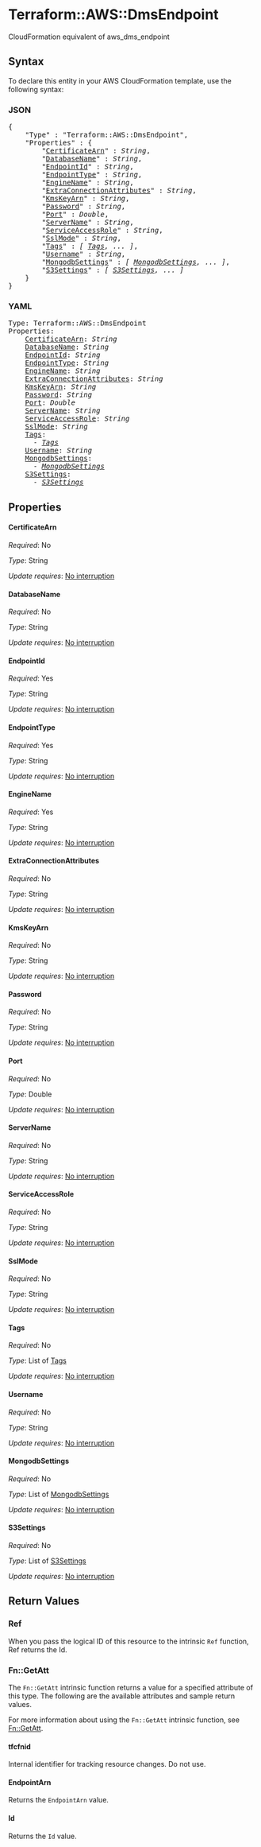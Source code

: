 # Terraform::AWS::DmsEndpoint

CloudFormation equivalent of aws_dms_endpoint

## Syntax

To declare this entity in your AWS CloudFormation template, use the following syntax:

### JSON

<pre>
{
    "Type" : "Terraform::AWS::DmsEndpoint",
    "Properties" : {
        "<a href="#certificatearn" title="CertificateArn">CertificateArn</a>" : <i>String</i>,
        "<a href="#databasename" title="DatabaseName">DatabaseName</a>" : <i>String</i>,
        "<a href="#endpointid" title="EndpointId">EndpointId</a>" : <i>String</i>,
        "<a href="#endpointtype" title="EndpointType">EndpointType</a>" : <i>String</i>,
        "<a href="#enginename" title="EngineName">EngineName</a>" : <i>String</i>,
        "<a href="#extraconnectionattributes" title="ExtraConnectionAttributes">ExtraConnectionAttributes</a>" : <i>String</i>,
        "<a href="#kmskeyarn" title="KmsKeyArn">KmsKeyArn</a>" : <i>String</i>,
        "<a href="#password" title="Password">Password</a>" : <i>String</i>,
        "<a href="#port" title="Port">Port</a>" : <i>Double</i>,
        "<a href="#servername" title="ServerName">ServerName</a>" : <i>String</i>,
        "<a href="#serviceaccessrole" title="ServiceAccessRole">ServiceAccessRole</a>" : <i>String</i>,
        "<a href="#sslmode" title="SslMode">SslMode</a>" : <i>String</i>,
        "<a href="#tags" title="Tags">Tags</a>" : <i>[ <a href="tags.md">Tags</a>, ... ]</i>,
        "<a href="#username" title="Username">Username</a>" : <i>String</i>,
        "<a href="#mongodbsettings" title="MongodbSettings">MongodbSettings</a>" : <i>[ <a href="mongodbsettings.md">MongodbSettings</a>, ... ]</i>,
        "<a href="#s3settings" title="S3Settings">S3Settings</a>" : <i>[ <a href="s3settings.md">S3Settings</a>, ... ]</i>
    }
}
</pre>

### YAML

<pre>
Type: Terraform::AWS::DmsEndpoint
Properties:
    <a href="#certificatearn" title="CertificateArn">CertificateArn</a>: <i>String</i>
    <a href="#databasename" title="DatabaseName">DatabaseName</a>: <i>String</i>
    <a href="#endpointid" title="EndpointId">EndpointId</a>: <i>String</i>
    <a href="#endpointtype" title="EndpointType">EndpointType</a>: <i>String</i>
    <a href="#enginename" title="EngineName">EngineName</a>: <i>String</i>
    <a href="#extraconnectionattributes" title="ExtraConnectionAttributes">ExtraConnectionAttributes</a>: <i>String</i>
    <a href="#kmskeyarn" title="KmsKeyArn">KmsKeyArn</a>: <i>String</i>
    <a href="#password" title="Password">Password</a>: <i>String</i>
    <a href="#port" title="Port">Port</a>: <i>Double</i>
    <a href="#servername" title="ServerName">ServerName</a>: <i>String</i>
    <a href="#serviceaccessrole" title="ServiceAccessRole">ServiceAccessRole</a>: <i>String</i>
    <a href="#sslmode" title="SslMode">SslMode</a>: <i>String</i>
    <a href="#tags" title="Tags">Tags</a>: <i>
      - <a href="tags.md">Tags</a></i>
    <a href="#username" title="Username">Username</a>: <i>String</i>
    <a href="#mongodbsettings" title="MongodbSettings">MongodbSettings</a>: <i>
      - <a href="mongodbsettings.md">MongodbSettings</a></i>
    <a href="#s3settings" title="S3Settings">S3Settings</a>: <i>
      - <a href="s3settings.md">S3Settings</a></i>
</pre>

## Properties

#### CertificateArn

_Required_: No

_Type_: String

_Update requires_: [No interruption](https://docs.aws.amazon.com/AWSCloudFormation/latest/UserGuide/using-cfn-updating-stacks-update-behaviors.html#update-no-interrupt)

#### DatabaseName

_Required_: No

_Type_: String

_Update requires_: [No interruption](https://docs.aws.amazon.com/AWSCloudFormation/latest/UserGuide/using-cfn-updating-stacks-update-behaviors.html#update-no-interrupt)

#### EndpointId

_Required_: Yes

_Type_: String

_Update requires_: [No interruption](https://docs.aws.amazon.com/AWSCloudFormation/latest/UserGuide/using-cfn-updating-stacks-update-behaviors.html#update-no-interrupt)

#### EndpointType

_Required_: Yes

_Type_: String

_Update requires_: [No interruption](https://docs.aws.amazon.com/AWSCloudFormation/latest/UserGuide/using-cfn-updating-stacks-update-behaviors.html#update-no-interrupt)

#### EngineName

_Required_: Yes

_Type_: String

_Update requires_: [No interruption](https://docs.aws.amazon.com/AWSCloudFormation/latest/UserGuide/using-cfn-updating-stacks-update-behaviors.html#update-no-interrupt)

#### ExtraConnectionAttributes

_Required_: No

_Type_: String

_Update requires_: [No interruption](https://docs.aws.amazon.com/AWSCloudFormation/latest/UserGuide/using-cfn-updating-stacks-update-behaviors.html#update-no-interrupt)

#### KmsKeyArn

_Required_: No

_Type_: String

_Update requires_: [No interruption](https://docs.aws.amazon.com/AWSCloudFormation/latest/UserGuide/using-cfn-updating-stacks-update-behaviors.html#update-no-interrupt)

#### Password

_Required_: No

_Type_: String

_Update requires_: [No interruption](https://docs.aws.amazon.com/AWSCloudFormation/latest/UserGuide/using-cfn-updating-stacks-update-behaviors.html#update-no-interrupt)

#### Port

_Required_: No

_Type_: Double

_Update requires_: [No interruption](https://docs.aws.amazon.com/AWSCloudFormation/latest/UserGuide/using-cfn-updating-stacks-update-behaviors.html#update-no-interrupt)

#### ServerName

_Required_: No

_Type_: String

_Update requires_: [No interruption](https://docs.aws.amazon.com/AWSCloudFormation/latest/UserGuide/using-cfn-updating-stacks-update-behaviors.html#update-no-interrupt)

#### ServiceAccessRole

_Required_: No

_Type_: String

_Update requires_: [No interruption](https://docs.aws.amazon.com/AWSCloudFormation/latest/UserGuide/using-cfn-updating-stacks-update-behaviors.html#update-no-interrupt)

#### SslMode

_Required_: No

_Type_: String

_Update requires_: [No interruption](https://docs.aws.amazon.com/AWSCloudFormation/latest/UserGuide/using-cfn-updating-stacks-update-behaviors.html#update-no-interrupt)

#### Tags

_Required_: No

_Type_: List of <a href="tags.md">Tags</a>

_Update requires_: [No interruption](https://docs.aws.amazon.com/AWSCloudFormation/latest/UserGuide/using-cfn-updating-stacks-update-behaviors.html#update-no-interrupt)

#### Username

_Required_: No

_Type_: String

_Update requires_: [No interruption](https://docs.aws.amazon.com/AWSCloudFormation/latest/UserGuide/using-cfn-updating-stacks-update-behaviors.html#update-no-interrupt)

#### MongodbSettings

_Required_: No

_Type_: List of <a href="mongodbsettings.md">MongodbSettings</a>

_Update requires_: [No interruption](https://docs.aws.amazon.com/AWSCloudFormation/latest/UserGuide/using-cfn-updating-stacks-update-behaviors.html#update-no-interrupt)

#### S3Settings

_Required_: No

_Type_: List of <a href="s3settings.md">S3Settings</a>

_Update requires_: [No interruption](https://docs.aws.amazon.com/AWSCloudFormation/latest/UserGuide/using-cfn-updating-stacks-update-behaviors.html#update-no-interrupt)

## Return Values

### Ref

When you pass the logical ID of this resource to the intrinsic `Ref` function, Ref returns the Id.

### Fn::GetAtt

The `Fn::GetAtt` intrinsic function returns a value for a specified attribute of this type. The following are the available attributes and sample return values.

For more information about using the `Fn::GetAtt` intrinsic function, see [Fn::GetAtt](https://docs.aws.amazon.com/AWSCloudFormation/latest/UserGuide/intrinsic-function-reference-getatt.html).

#### tfcfnid

Internal identifier for tracking resource changes. Do not use.

#### EndpointArn

Returns the <code>EndpointArn</code> value.

#### Id

Returns the <code>Id</code> value.

